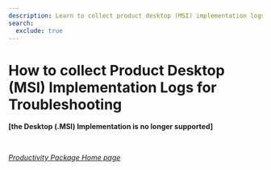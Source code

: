```yaml
---
description: Learn to collect product desktop (MSI) implementation logs for troubleshooting
search:
  exclude: true
---
```

# How to collect Product Desktop (MSI) Implementation Logs for Troubleshooting  
  
  
**[the Desktop (.MSI) Implementation  is no longer supported]**

<br>

*[Productivity Package Home page](../../)*

<!--<i>For users of the Email Sidebar on:</i><br><br>-->
<!--<div class="container" style="display: inline-block; height: 42px; width: 162px; padding: 5px 10px; background-color: #fff;"><img src="https://revenuegrid.com/revenue-inbox/wp-content/uploads/Exchange1.svg" style="height: 100%; object-fit: contain; vertical-align: middle;"></div><div class="container" style="display: inline-block; height: 42px; width: 163px; padding: 5px 10px; background-color: #fff;"><img src="https://revenuegrid.com/revenue-inbox/wp-content/uploads/Office365.svg" style="height: 100%; object-fit: contain; vertical-align: middle;"></div>-->

<!--&nbsp;-->

<!--*2 min read*  -->

<!-- ShareThis BEGIN --> 
<!--<div class="addthis_inline_share_toolbox"></div>-->
<!-- End ShareThis --> 

<!--&nbsp;-->

<!--!!! warning "Important"-->
<!--    Note that Desktop (.MSI) implementation will be deprecated based on Microsoft technical updates. See [this article](../How-to-Install-and-Run-the-Desktop-MSI-implementation-MS-Outlook/#desktop_msi_planned_deprecation) for more information-->

<!--&nbsp;-->

<!--{{ product_name }} for Salesforce Desktop (.MSI) implementation can be only be installed in MS Outlook Desktop running on a Windows system. This implementation of the Add-In is compatible with MS Outlook 2016, 2019 (full integration) and requires the latest version of MS Edge to be installed in your system to run.-->

<!--There are 32-bit and 64-bit installation packages available, to be installed on 32-bit and 64-bit editions of MS Outlook respectively. Custom company-specific editions of {{ product_name }} for Salesforce Desktop (.MSI) are normally installed and managed by local assigned administrators using mass deployment tools and [{{ product_name }} admin panel](../How-to-Log-In-to-the-Admin-Panel/).-->

<!--{{ product_name }} demonstrates solid compatibility with MS Outlook, however under some circumstances (e.g. conflicts with other integration software installed) Add-In crashes might occur. If a crash occurs, please do the following to help us investigate the problem:-->

<!--1\. Open the Run prompt in Windows (by pressing _Windows button+R_)-->

<!--![](../assets/images/d33v4339jhl8k0cloudfrontnet/docs/assets/57398d2e903360669faf1f0a/images/5bae1e602c7d3a04dd5b1543.png)  -->

<!--&nbsp;  -->

<!--2\. Copy and paste the following path into the **Open:** box _%appdata%\\RevenueGrid.com\\{{ product_name }} Add-In\\Profile_ and click **OK**    -->

<!--!!! note "Note"-->
<!--    The full path to the folder is _%system disk%:\\Users\\%username%\\AppData\\Roaming\\RevenueGrid.com\\{{ product_name }} Add-In\\Profile_, where %username% is the current user's Windows profile name  -->

<!--&nbsp;  -->

<!--3\. Compress the _Logs_ folder into a .zip archive by right clicking it and selecting **Send To > Compressed (zipped) folder** (or you could use [7-Zip](http://www.7-zip.org/) / [WinRAR](http://www.rarlab.com/download.htm))  -->

<!--<p><img src="../../assets/images/d33v4339jhl8k0cloudfrontnet/docs/assets/57398d2e903360669faf1f0a/images/5bae2aec2c7d3a04dd5b159a.png" class="minimized">-->
<!--</p>-->

<!--&nbsp;-->

<!--4\. Send the zip archive to [our Support team](mailto:support@revenuegrid.com) along with a step-by-step description of the actions and conditions which led to the issue (reproduction steps). If the zip file is too big to be attached to an email – please upload it to a file hosting site like [Filedropper](http://www.filedropper.com/) or [Uploadfiles](https://uploadfiles.io/) and send us the link; in the latter case for security considerations make sure to [set a password on the zip archive](http://www.medicalnerds.com/how-to-encrypt-zip-files-securely-using-7zip/) and send it directly to us along with the link.-->



<!--&#160;-->
<!-- &#160;-->

